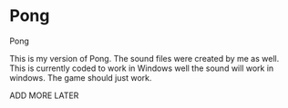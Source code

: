 # Pong
Pong

This is my version of Pong.
The sound files were created by me as well. This is currently coded to work in Windows well the sound will work in windows.
The game should just work.

ADD MORE LATER
